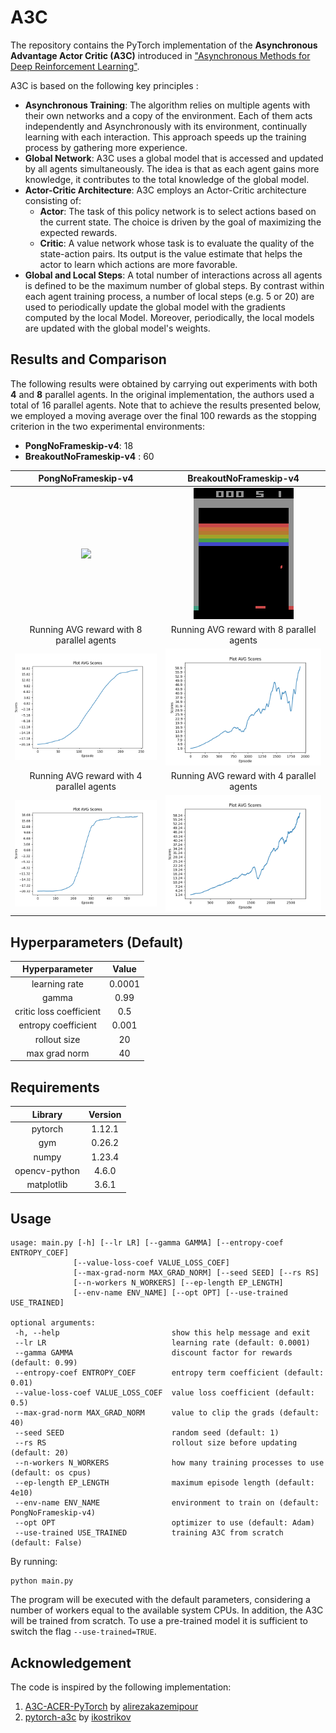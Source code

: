 # A3C
The repository contains the PyTorch implementation of the **Asynchronous Advantage Actor Critic (A3C)** introduced in ["Asynchronous Methods for Deep Reinforcement Learning"](https://arxiv.org/pdf/1602.01783v1.pdf).

A3C is based on the following key principles :
  * **Asynchronous Training**: The algorithm relies on multiple agents with their own networks and a copy of the environment. Each of them acts independently and Asynchronously with its environment, continually learning with each interaction. This approach speeds up the training process by gathering more experience.
  * **Global Network**: A3C uses a global model that is accessed and updated by all agents simultaneously. The idea is that as each agent gains more knowledge, it contributes to the total knowledge of the global model.
  * **Actor-Critic Architecture**: A3C employs an Actor-Critic architecture consisting of:
    *   **Actor**: The task of this policy network is to select actions based on the current state. The choice is driven by the goal of maximizing the expected rewards.
    *   **Critic**: A value network whose task is to evaluate the quality of the state-action pairs. Its output is the value estimate that helps the actor to learn which actions are more favorable.
  * **Global and Local Steps**: A total number of interactions across all agents is defined to be the maximum number of global steps. By contrast within each agent training process, a number of local steps (e.g. 5 or 20) are used to periodically update the global model with the gradients computed by the local Model. Moreover, periodically, the local models are updated with the global model's weights.

## Results and Comparison

The following results were obtained by carrying out experiments with both **4** and **8** parallel agents. In the original implementation, the authors used a total of 16 parallel agents. Note that to achieve the results presented below, we employed a moving average over the final 100 rewards as the stopping criterion in the two experimental environments:
  * **PongNoFrameskip-v4**: 18
  * **BreakoutNoFrameskip-v4** : 60

PongNoFrameskip-v4  | BreakoutNoFrameskip-v4
:-------------------------:|:-------------------------:
![](https://github.com/gianluca-maselli/A3C/blob/main/gifs/replay_test_pong.gif) | ![](https://github.com/gianluca-maselli/A3C/blob/main/gifs/replay_test_break.gif)
Running AVG reward with 8 parallel agents  | Running AVG reward with 8 parallel agents
![](https://github.com/gianluca-maselli/A3C/blob/main/plots/plot_avg_scores_pong_8pr.png)  | ![](https://github.com/gianluca-maselli/A3C/blob/main/plots/plot_avg_scores_break_8_pr.png)
Running AVG reward with 4 parallel agents  | Running AVG reward with 4 parallel agents
![](https://github.com/gianluca-maselli/A3C/blob/main/plots/plot_avg_scores_pong_4pr.png)  | ![](https://github.com/gianluca-maselli/A3C/blob/main/plots/plot_avg_scores_break_4pr.png)

## Hyperparameters (Default)
Hyperparameter  | Value
:-------------------------:|:-------------------------:
learning rate | 0.0001
gamma | 0.99
critic loss coefficient | 0.5
entropy coefficient | 0.001
rollout size | 20
max grad norm | 40

## Requirements
Library  | Version
:-------------------------:|:-------------------------:
pytorch |  1.12.1
gym | 0.26.2
numpy | 1.23.4
opencv-python | 4.6.0
matplotlib | 3.6.1

## Usage
 ```
usage: main.py [-h] [--lr LR] [--gamma GAMMA] [--entropy-coef ENTROPY_COEF]
               [--value-loss-coef VALUE_LOSS_COEF]
               [--max-grad-norm MAX_GRAD_NORM] [--seed SEED] [--rs RS]
               [--n-workers N_WORKERS] [--ep-length EP_LENGTH]
               [--env-name ENV_NAME] [--opt OPT] [--use-trained USE_TRAINED]

optional arguments:
  -h, --help                         show this help message and exit
  --lr LR                            learning rate (default: 0.0001)
  --gamma GAMMA                      discount factor for rewards (default: 0.99)
  --entropy-coef ENTROPY_COEF        entropy term coefficient (default: 0.01)
  --value-loss-coef VALUE_LOSS_COEF  value loss coefficient (default: 0.5)
  --max-grad-norm MAX_GRAD_NORM      value to clip the grads (default: 40)
  --seed SEED                        random seed (default: 1)
  --rs RS                            rollout size before updating (default: 20)
  --n-workers N_WORKERS              how many training processes to use (default: os cpus)
  --ep-length EP_LENGTH              maximum episode length (default: 4e10)
  --env-name ENV_NAME                environment to train on (default: PongNoFrameskip-v4)
  --opt OPT                          optimizer to use (default: Adam)
  --use-trained USE_TRAINED          training A3C from scratch (default: False)

```
By running: 
 ```
python main.py
```
The program will be executed with the default parameters, considering a number of workers equal to the available system CPUs. 
In addition, the A3C will be trained from scratch. To use a pre-trained model it is sufficient to switch the  flag   ```--use-trained=TRUE```.

## Acknowledgement
The code is inspired by the following implementation:
1) [A3C-ACER-PyTorch](https://github.com/alirezakazemipour/A3C-ACER-PyTorch) by [alirezakazemipour](https://github.com/alirezakazemipour)
2) [pytorch-a3c](https://github.com/ikostrikov/pytorch-a3c) by [ikostrikov](https://github.com/ikostrikov)
